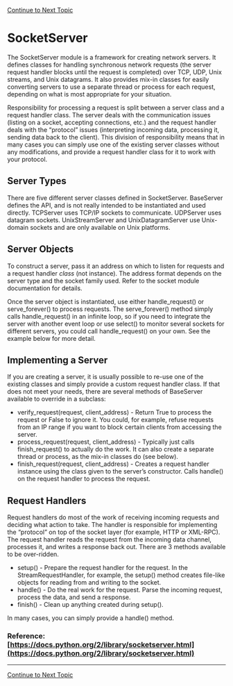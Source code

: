 <a href="https://github.com/CyberTrainingUSAF/08-Network-Programming/blob/master/00-Table-of-Contents.md" > Continue to Next Topic </a>

# SocketServer

The SocketServer module is a framework for creating network servers. It defines classes for handling synchronous network requests \(the server request handler blocks until the request is completed\) over TCP, UDP, Unix streams, and Unix datagrams. It also provides mix-in classes for easily converting servers to use a separate thread or process for each request, depending on what is most appropriate for your situation.

Responsibility for processing a request is split between a server class and a request handler class. The server deals with the communication issues \(listing on a socket, accepting connections, etc.\) and the request handler deals with the “protocol” issues \(interpreting incoming data, processing it, sending data back to the client\). This division of responsibility means that in many cases you can simply use one of the existing server classes without any modifications, and provide a request handler class for it to work with your protocol.

## Server Types

There are five different server classes defined in SocketServer. BaseServer defines the API, and is not really intended to be instantiated and used directly. TCPServer uses TCP/IP sockets to communicate. UDPServer uses datagram sockets. UnixStreamServer and UnixDatagramServer use Unix-domain sockets and are only available on Unix platforms.

## Server Objects

To construct a server, pass it an address on which to listen for requests and a request handler _class_ \(not instance\). The address format depends on the server type and the socket family used. Refer to the socket module documentation for details.

Once the server object is instantiated, use either handle\_request\(\) or serve\_forever\(\) to process requests. The serve\_forever\(\) method simply calls handle\_request\(\) in an infinite loop, so if you need to integrate the server with another event loop or use select\(\) to monitor several sockets for different servers, you could call handle\_request\(\) on your own. See the example below for more detail.

## Implementing a Server

If you are creating a server, it is usually possible to re-use one of the existing classes and simply provide a custom request handler class. If that does not meet your needs, there are several methods of BaseServer available to override in a subclass:

* verify\_request\(request, client\_address\) - Return True to process the request or False to ignore it. You could, for example, refuse requests from an IP range if you want to block certain clients from accessing the server.
* process\_request\(request, client\_address\) - Typically just calls finish\_request\(\) to actually do the work. It can also create a separate thread or process, as the mix-in classes do \(see below\).
* finish\_request\(request, client\_address\) - Creates a request handler instance using the class given to the server’s constructor. Calls handle\(\) on the request handler to process the request.

## Request Handlers

Request handlers do most of the work of receiving incoming requests and deciding what action to take. The handler is responsible for implementing the “protocol” on top of the socket layer \(for example, HTTP or XML-RPC\). The request handler reads the request from the incoming data channel, processes it, and writes a response back out. There are 3 methods available to be over-ridden.

* setup\(\) - Prepare the request handler for the request. In the StreamRequestHandler, for example, the setup\(\) method creates file-like objects for reading from and writing to the socket.
* handle\(\) - Do the real work for the request. Parse the incoming request, process the data, and send a response.
* finish\(\) - Clean up anything created during setup\(\).

In many cases, you can simply provide a handle\(\) method.

### Reference: [https://docs.python.org/2/library/socketserver.html](https://docs.python.org/2/library/socketserver.html)

---

<a href="https://github.com/CyberTrainingUSAF/08-Network-Programming/blob/master/08-advanced-functionality/socketserver/example.md" > Continue to Next Topic </a>
